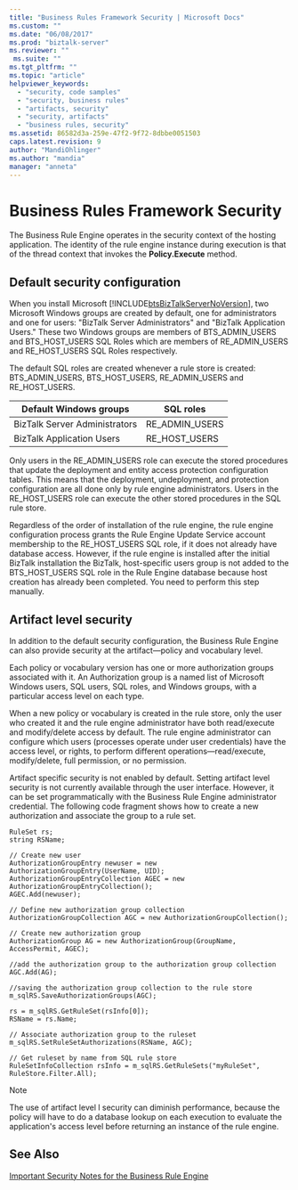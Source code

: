 ```yaml
---
title: "Business Rules Framework Security | Microsoft Docs"
ms.custom: ""
ms.date: "06/08/2017"
ms.prod: "biztalk-server"
ms.reviewer: ""
 ms.suite: ""
ms.tgt_pltfrm: ""
ms.topic: "article"
helpviewer_keywords: 
  - "security, code samples"
  - "security, business rules"
  - "artifacts, security"
  - "security, artifacts"
  - "business rules, security"
ms.assetid: 86582d3a-259e-47f2-9f72-8dbbe0051503
caps.latest.revision: 9
author: "MandiOhlinger"
ms.author: "mandia"
manager: "anneta"
---
```

# Business Rules Framework Security
The Business Rule Engine operates in the security context of the hosting application. The identity of the rule engine instance during execution is that of the thread context that invokes the **Policy.Execute** method.  
  
## Default security configuration  
 When you install Microsoft [!INCLUDE[btsBizTalkServerNoVersion](../includes/btsbiztalkservernoversion-md.md)], two Microsoft Windows groups are created by default, one for administrators and one for users: "BizTalk Server Administrators" and "BizTalk Application Users." These two Windows groups are members of BTS_ADMIN_USERS and BTS_HOST_USERS SQL Roles which are members of RE_ADMIN_USERS and RE_HOST_USERS SQL Roles respectively.  
  
 The default SQL roles are created whenever a rule store is created: BTS_ADMIN_USERS, BTS_HOST_USERS, RE_ADMIN_USERS and RE_HOST_USERS.  
  
|Default Windows groups|SQL roles|  
|----------------------------|---------------|  
|BizTalk Server Administrators|RE_ADMIN_USERS|  
|BizTalk Application Users|RE_HOST_USERS|  
  
 Only users in the RE_ADMIN_USERS role can execute the stored procedures that update the deployment and entity access protection configuration tables. This means that the deployment, undeployment, and protection configuration are all done only by rule engine administrators. Users in the RE_HOST_USERS role can execute the other stored procedures in the SQL rule store.  
  
 Regardless of the order of installation of the rule engine, the rule engine configuration process grants the Rule Engine Update Service account membership to the RE_HOST_USERS SQL role, if it does not already have database access. However, if the rule engine is installed after the initial BizTalk installation the BizTalk, host-specific users group is not added to the BTS_HOST_USERS SQL role in the Rule Engine database because host creation has already been completed. You need to perform this step manually.  
  
## Artifact level security  
 In addition to the default security configuration, the Business Rule Engine can also provide security at the artifact—policy and vocabulary level.  
  
 Each policy or vocabulary version has one or more authorization groups associated with it. An Authorization group is a named list of Microsoft Windows users, SQL users, SQL roles, and Windows groups, with a particular access level on each type.  
  
 When a new policy or vocabulary is created in the rule store, only the user who created it and the rule engine administrator have both read/execute and modify/delete access by default. The rule engine administrator can configure which users (processes operate under user credentials) have the access level, or rights, to perform different operations—read/execute, modify/delete, full permission, or no permission.  
  
 Artifact specific security is not enabled by default. Setting artifact level security is not currently available through the user interface. However, it can be set programmatically with the Business Rule Engine administrator credential. The following code fragment shows how to create a new authorization and associate the group to a rule set.  
  
```  
RuleSet rs;  
string RSName;     
  
// Create new user  
AuthorizationGroupEntry newuser = new AuthorizationGroupEntry(UserName, UID);  
AuthorizationGroupEntryCollection AGEC = new AuthorizationGroupEntryCollection();  
AGEC.Add(newuser);  
  
// Define new authorization group collection  
AuthorizationGroupCollection AGC = new AuthorizationGroupCollection();  
  
// Create new authorization group  
AuthorizationGroup AG = new AuthorizationGroup(GroupName, AccessPermit, AGEC);  
  
//add the authorization group to the authorization group collection  
AGC.Add(AG);  
  
//saving the authorization group collection to the rule store  
m_sqlRS.SaveAuthorizationGroups(AGC);  
  
rs = m_sqlRS.GetRuleSet(rsInfo[0]);                 
RSName = rs.Name;  
  
// Associate authorization group to the ruleset  
m_sqlRS.SetRuleSetAuthorizations(RSName, AGC);  
  
// Get ruleset by name from SQL rule store  
RuleSetInfoCollection rsInfo = m_sqlRS.GetRuleSets("myRuleSet", RuleStore.Filter.All);  
```  
  
> [!NOTE]
>  The use of artifact level l security can diminish performance, because the policy will have to do a database lookup on each execution to evaluate the application's access level before returning an instance of the rule engine.  
  
## See Also  
 [Important Security Notes for the Business Rule Engine](../core/important-security-notes-for-the-business-rule-engine.md)